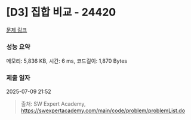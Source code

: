 # [D3] 집합 비교 - 24420 

[문제 링크](https://swexpertacademy.com/main/code/problem/problemDetail.do?contestProbId=AZcKaddqidnHBITY) 

### 성능 요약

메모리: 5,836 KB, 시간: 6 ms, 코드길이: 1,870 Bytes

### 제출 일자

2025-07-09 21:52



> 출처: SW Expert Academy, https://swexpertacademy.com/main/code/problem/problemList.do